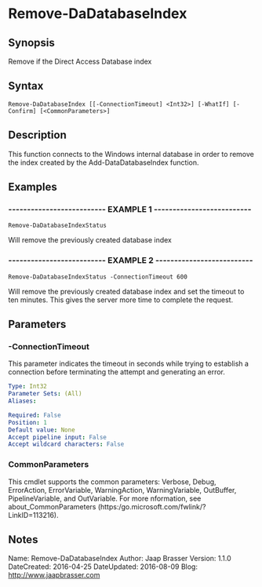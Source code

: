 # Remove-DaDatabaseIndex

## Synopsis
Remove if the Direct Access Database index

## Syntax

```
Remove-DaDatabaseIndex [[-ConnectionTimeout] <Int32>] [-WhatIf] [-Confirm] [<CommonParameters>]
```

## Description
This function connects to the Windows internal database in order to remove the index created by the Add-DataDatabaseIndex function.

## Examples

### -------------------------- EXAMPLE 1 --------------------------
```
Remove-DaDatabaseIndexStatus
```

Will remove the previously created database index

### -------------------------- EXAMPLE 2 --------------------------
```
Remove-DaDatabaseIndexStatus -ConnectionTimeout 600
```

Will remove the previously created database index and set the timeout to ten minutes. This gives the server more time to complete the request.

## Parameters

### -ConnectionTimeout
This parameter indicates the timeout in seconds while trying to establish a connection before terminating the attempt and generating an error.

```yaml
Type: Int32
Parameter Sets: (All)
Aliases: 

Required: False
Position: 1
Default value: None
Accept pipeline input: False
Accept wildcard characters: False
```

### CommonParameters
This cmdlet supports the common parameters: Verbose, Debug, ErrorAction, ErrorVariable, WarningAction, WarningVariable, OutBuffer, PipelineVariable, and OutVariable. For more nformation, see about_CommonParameters (https:/go.microsoft.com/fwlink/?LinkID=113216).

## Notes
Name:        Remove-DaDatabaseIndex
Author:      Jaap Brasser
Version:     1.1.0
DateCreated: 2016-04-25
DateUpdated: 2016-08-09
Blog:        http://www.jaapbrasser.com